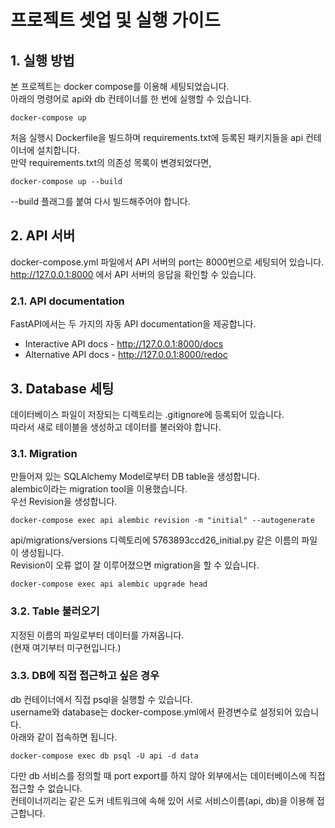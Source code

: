 # 프로젝트 셋업 및 실행 가이드
## 1. 실행 방법
본 프로젝트는 docker compose를 이용해 세팅되었습니다.  
아래의 명령어로 api와 db 컨테이너를 한 번에 실행할 수 있습니다.
```
docker-compose up
```
처음 실행시 Dockerfile을 빌드하며 requirements.txt에 등록된 패키지들을 api 컨테이너에 설치합니다.  
만약 requirements.txt의 의존성 목록이 변경되었다면,
```
docker-compose up --build
```
--build 플래그를 붙여 다시 빌드해주어야 합니다.
  
## 2. API 서버
docker-compose.yml 파일에서 API 서버의 port는 8000번으로 세팅되어 있습니다.  
http://127.0.0.1:8000 에서 API 서버의 응답을 확인할 수 있습니다.

### 2.1. API documentation
FastAPI에서는 두 가지의 자동 API documentation을 제공합니다.  
* Interactive API docs - http://127.0.0.1:8000/docs
* Alternative API docs - http://127.0.0.1:8000/redoc
  
## 3. Database 세팅
데이터베이스 파일이 저장되는 디렉토리는 .gitignore에 등록되어 있습니다.  
따라서 새로 테이블을 생성하고 데이터를 불러와야 합니다.

### 3.1. Migration
만들어져 있는 SQLAlchemy Model로부터 DB table을 생성합니다.  
alembic이라는 migration tool을 이용했습니다.  
우선 Revision을 생성합니다.
```
docker-compose exec api alembic revision -m "initial" --autogenerate
```
api/migrations/versions 디렉토리에 5763893ccd26_initial.py 같은 이름의 파일이 생성됩니다.  
Revision이 오류 없이 잘 이루어졌으면 migration을 할 수 있습니다.
```
docker-compose exec api alembic upgrade head
```

### 3.2. Table 불러오기
지정된 이름의 파일로부터 데이터를 가져옵니다.  
(현재 여기부터 미구현입니다.)

### 3.3. DB에 직접 접근하고 싶은 경우
db 컨테이너에서 직접 psql을 실행할 수 있습니다.  
username와 database는 docker-compose.yml에서 환경변수로 설정되어 있습니다.  
아래와 같이 접속하면 됩니다.
```
docker-compose exec db psql -U api -d data
```
다만 db 서비스를 정의할 때 port export를 하지 않아 외부에서는 데이터베이스에 직접 접근할 수 없습니다.  
컨테이너끼리는 같은 도커 네트워크에 속해 있어 서로 서비스이름(api, db)을 이용해 접근합니다.
